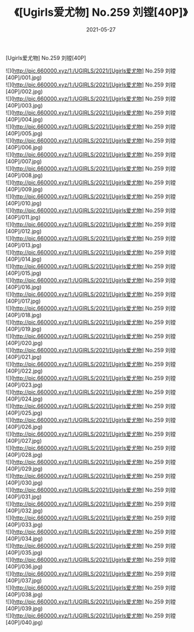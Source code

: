 ﻿---
layout: post
title:  《[Ugirls爱尤物] No.259 刘镗[40P]》
date:   2021-05-27
img: http://pic.660000.xyz/1:/UGIRLS/2021/[Ugirls爱尤物] No.259 刘镗[40P]/000.jpg
categories: [美女, 清纯, 唯美]
---

[Ugirls爱尤物] No.259 刘镗[40P]

  ![](http://pic.660000.xyz/1:/UGIRLS/2021/[Ugirls爱尤物] No.259 刘镗[40P]/001.jpg) <br> ![](http://pic.660000.xyz/1:/UGIRLS/2021/[Ugirls爱尤物] No.259 刘镗[40P]/002.jpg) <br> ![](http://pic.660000.xyz/1:/UGIRLS/2021/[Ugirls爱尤物] No.259 刘镗[40P]/003.jpg) <br> ![](http://pic.660000.xyz/1:/UGIRLS/2021/[Ugirls爱尤物] No.259 刘镗[40P]/004.jpg) <br> ![](http://pic.660000.xyz/1:/UGIRLS/2021/[Ugirls爱尤物] No.259 刘镗[40P]/005.jpg) <br> ![](http://pic.660000.xyz/1:/UGIRLS/2021/[Ugirls爱尤物] No.259 刘镗[40P]/006.jpg) <br> ![](http://pic.660000.xyz/1:/UGIRLS/2021/[Ugirls爱尤物] No.259 刘镗[40P]/007.jpg) <br> ![](http://pic.660000.xyz/1:/UGIRLS/2021/[Ugirls爱尤物] No.259 刘镗[40P]/008.jpg) <br> ![](http://pic.660000.xyz/1:/UGIRLS/2021/[Ugirls爱尤物] No.259 刘镗[40P]/009.jpg) <br> ![](http://pic.660000.xyz/1:/UGIRLS/2021/[Ugirls爱尤物] No.259 刘镗[40P]/010.jpg) <br> ![](http://pic.660000.xyz/1:/UGIRLS/2021/[Ugirls爱尤物] No.259 刘镗[40P]/011.jpg) <br> ![](http://pic.660000.xyz/1:/UGIRLS/2021/[Ugirls爱尤物] No.259 刘镗[40P]/012.jpg) <br> ![](http://pic.660000.xyz/1:/UGIRLS/2021/[Ugirls爱尤物] No.259 刘镗[40P]/013.jpg) <br> ![](http://pic.660000.xyz/1:/UGIRLS/2021/[Ugirls爱尤物] No.259 刘镗[40P]/014.jpg) <br> ![](http://pic.660000.xyz/1:/UGIRLS/2021/[Ugirls爱尤物] No.259 刘镗[40P]/015.jpg) <br> ![](http://pic.660000.xyz/1:/UGIRLS/2021/[Ugirls爱尤物] No.259 刘镗[40P]/016.jpg) <br> ![](http://pic.660000.xyz/1:/UGIRLS/2021/[Ugirls爱尤物] No.259 刘镗[40P]/017.jpg) <br> ![](http://pic.660000.xyz/1:/UGIRLS/2021/[Ugirls爱尤物] No.259 刘镗[40P]/018.jpg) <br> ![](http://pic.660000.xyz/1:/UGIRLS/2021/[Ugirls爱尤物] No.259 刘镗[40P]/019.jpg) <br> ![](http://pic.660000.xyz/1:/UGIRLS/2021/[Ugirls爱尤物] No.259 刘镗[40P]/020.jpg) <br> ![](http://pic.660000.xyz/1:/UGIRLS/2021/[Ugirls爱尤物] No.259 刘镗[40P]/021.jpg) <br> ![](http://pic.660000.xyz/1:/UGIRLS/2021/[Ugirls爱尤物] No.259 刘镗[40P]/022.jpg) <br> ![](http://pic.660000.xyz/1:/UGIRLS/2021/[Ugirls爱尤物] No.259 刘镗[40P]/023.jpg) <br> ![](http://pic.660000.xyz/1:/UGIRLS/2021/[Ugirls爱尤物] No.259 刘镗[40P]/024.jpg) <br> ![](http://pic.660000.xyz/1:/UGIRLS/2021/[Ugirls爱尤物] No.259 刘镗[40P]/025.jpg) <br> ![](http://pic.660000.xyz/1:/UGIRLS/2021/[Ugirls爱尤物] No.259 刘镗[40P]/026.jpg) <br> ![](http://pic.660000.xyz/1:/UGIRLS/2021/[Ugirls爱尤物] No.259 刘镗[40P]/027.jpg) <br> ![](http://pic.660000.xyz/1:/UGIRLS/2021/[Ugirls爱尤物] No.259 刘镗[40P]/028.jpg) <br> ![](http://pic.660000.xyz/1:/UGIRLS/2021/[Ugirls爱尤物] No.259 刘镗[40P]/029.jpg) <br> ![](http://pic.660000.xyz/1:/UGIRLS/2021/[Ugirls爱尤物] No.259 刘镗[40P]/030.jpg) <br> ![](http://pic.660000.xyz/1:/UGIRLS/2021/[Ugirls爱尤物] No.259 刘镗[40P]/031.jpg) <br> ![](http://pic.660000.xyz/1:/UGIRLS/2021/[Ugirls爱尤物] No.259 刘镗[40P]/032.jpg) <br> ![](http://pic.660000.xyz/1:/UGIRLS/2021/[Ugirls爱尤物] No.259 刘镗[40P]/033.jpg) <br> ![](http://pic.660000.xyz/1:/UGIRLS/2021/[Ugirls爱尤物] No.259 刘镗[40P]/034.jpg) <br> ![](http://pic.660000.xyz/1:/UGIRLS/2021/[Ugirls爱尤物] No.259 刘镗[40P]/035.jpg) <br> ![](http://pic.660000.xyz/1:/UGIRLS/2021/[Ugirls爱尤物] No.259 刘镗[40P]/036.jpg) <br> ![](http://pic.660000.xyz/1:/UGIRLS/2021/[Ugirls爱尤物] No.259 刘镗[40P]/037.jpg) <br> ![](http://pic.660000.xyz/1:/UGIRLS/2021/[Ugirls爱尤物] No.259 刘镗[40P]/038.jpg) <br> ![](http://pic.660000.xyz/1:/UGIRLS/2021/[Ugirls爱尤物] No.259 刘镗[40P]/039.jpg) <br> ![](http://pic.660000.xyz/1:/UGIRLS/2021/[Ugirls爱尤物] No.259 刘镗[40P]/040.jpg) <br>